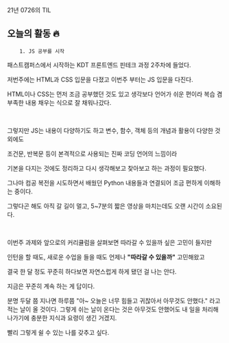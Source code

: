21년 0726의 TIL
## 오늘의 활동 🔥

        1. JS 공부를 시작

패스트캠퍼스에서 시작하는 KDT 프론트엔드 핀테크 과정 2주차에 들었다.

저번주에는 HTML과 CSS 입문을 다졌고 이번주 부터는 JS 입문을 다진다.

HTML이나 CSS는 먼저 조금 공부했던 것도 있고 생각보다 언어가 쉬운 편이라 복습 겸 부족한 내용 채우는 식으로 잘 채워나갔다.

<br>

그렇지만 JS는 내용이 다양하기도 하고 변수, 함수, 객체 등의 개념과 활용이 다양한 것 외에도

조건문, 반복문 등이 본격적으로 사용되는 진짜 코딩 언어의 느낌이라

기본을 다지는 것에도 정리하고 다시 생각해보고 찾아보고 하는 과정이 필요했다.

그나마 컴공 복전을 시도하면서 배웠던 Python 내용들과 연결되어 조금 편하게 이해하는 중이다.

그렇다곤 해도 아직 갈 길이 멀고, 5~7분의 짧은 영상을 마치는데도 오랜 시간이 소요된다.

<br>

이번주 과제와 앞으로의 커리큘럼을 살펴보면 따라갈 수 있을까 싶은 고민이 들지만

인턴을 할 때도, 새로운 수업을 들을 때도 언제나 **"따라갈 수 있을까"** 고민해왔고

결국 한 달 정도 꾸준히 하다보면 자연스럽게 하게 됐던 걸 나는 안다.

지금은 꾸준히 계속 하는 게 답이다.

분명 두달 쯤 지나면 하루쯤 "아~ 오늘은 너무 힘들고 귀찮아서 아무것도 안했다." 라고 적는 날이 올 것이다. 그렇게 쉬는 날이 온다는 것은 아무것도 안했어도 내 일을 처리해 나가기에 충분한 지식과 요령이 생긴 거겠지.

빨리 그렇게 쉴 수 있는 나를 갖추고 싶다.